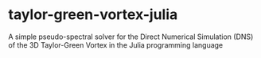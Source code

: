 # taylor-green-vortex-julia
A simple pseudo-spectral solver for the Direct Numerical Simulation (DNS) of the 3D Taylor-Green Vortex in the Julia programming language
